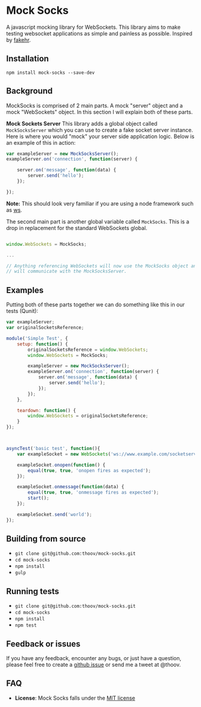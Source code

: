 # Mock Socks

A javascript mocking library for WebSockets. This library aims to make testing websocket applications as simple and
painless as possible. Inspired by [fakehr](https://github.com/trek/fakehr).

## Installation

`npm install mock-socks --save-dev`

## Background

MockSocks is comprised of 2 main parts. A mock "server" object and a mock "WebSockets" object. In this section
I will explain both of these parts.

**Mock Sockets Server**
This library adds a global object called `MockSocksServer` which you can use to create a fake socket server instance. Here
is where you would "mock" your server side application logic. Below is an example of this in action:

```js
var exampleServer = new MockSocksServer();
exampleServer.on('connection', function(server) {

    server.on('message', function(data) {
        server.send('hello');
    });

});
```

**Note:** This should look very familiar if you are using a node framework such as [ws](https://github.com/einaros/ws).

The second main part is another global variable called `MockSocks`. This is a drop in replacement for the standard WebSockets
global.

```js

window.WebSockets = MockSocks;

...

// Anything referencing WebSockets will now use the MockSocks object and
// will communicate with the MockSocksServer.

```

## Examples

Putting both of these parts together we can do something like this in our tests (Qunit):

```js
var exampleServer;
var originalSocketsReference;

module('Simple Test', {
    setup: function() {
        originalSocketsReference = window.WebSockets;
        window.WebSockets = MockSocks;

        exampleServer = new MockSocksServer();
        exampleServer.on('connection', function(server) {
            server.on('message', function(data) {
                server.send('hello');
            });
        });
    },

    teardown: function() {
        window.WebSockets = originalSocketsReference;
    }
});



asyncTest('basic test', function(){
    var exampleSocket = new WebSockets('ws://www.example.com/socketserver');

    exampleSocket.onopen(function() {
        equal(true, true, 'onopen fires as expected');
    });

    exampleSocket.onmessage(function(data) {
        equal(true, true, 'onmessage fires as expected');
        start();
    });

    exampleSocket.send('world');
});
```


## Building from source

* `git clone git@github.com:thoov/mock-socks.git`
* `cd mock-socks`
* `npm install`
* `gulp`

## Running tests

* `git clone git@github.com:thoov/mock-socks.git`
* `cd mock-socks`
* `npm install`
* `npm test`

## Feedback or issues

If you have any feedback, encounter any bugs, or just have a question, please feel free to create a [github issue](https://github.com/thoov/mock-socks/issues/new) or send me a tweet at @thoov.

## FAQ

* **License**: Mock Socks falls under the [MIT license](https://github.com/thoov/mock-socks/blob/master/LICENSE.txt)
